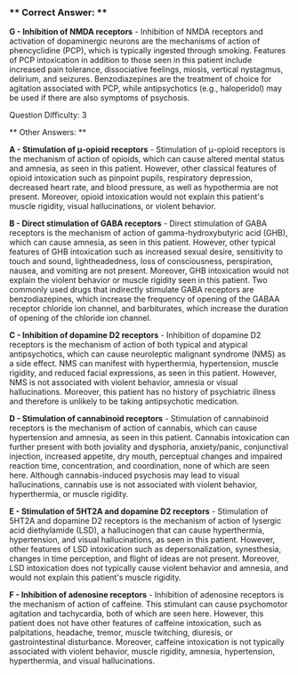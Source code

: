 ### ** Correct Answer: **

**G - Inhibition of NMDA receptors** - Inhibition of NMDA receptors and activation of dopaminergic neurons are the mechanisms of action of phencyclidine (PCP), which is typically ingested through smoking. Features of PCP intoxication in addition to those seen in this patient include increased pain tolerance, dissociative feelings, miosis, vertical nystagmus, delirium, and seizures. Benzodiazepines are the treatment of choice for agitation associated with PCP, while antipsychotics (e.g., haloperidol) may be used if there are also symptoms of psychosis.

Question Difficulty: 3

** Other Answers: **

**A - Stimulation of μ-opioid receptors** - Stimulation of μ-opioid receptors is the mechanism of action of opioids, which can cause altered mental status and amnesia, as seen in this patient. However, other classical features of opioid intoxication such as pinpoint pupils, respiratory depression, decreased heart rate, and blood pressure, as well as hypothermia are not present. Moreover, opioid intoxication would not explain this patient's muscle rigidity, visual hallucinations, or violent behavior.

**B - Direct stimulation of GABA receptors** - Direct stimulation of GABA receptors is the mechanism of action of gamma-hydroxybutyric acid (GHB), which can cause amnesia, as seen in this patient. However, other typical features of GHB intoxication such as increased sexual desire, sensitivity to touch and sound, lightheadedness, loss of consciousness, perspiration, nausea, and vomiting are not present. Moreover, GHB intoxication would not explain the violent behavior or muscle rigidity seen in this patient. Two commonly used drugs that indirectly stimulate GABA receptors are benzodiazepines, which increase the frequency of opening of the GABAA receptor chloride ion channel, and barbiturates, which increase the duration of opening of the chloride ion channel.

**C - Inhibition of dopamine D2 receptors** - Inhibition of dopamine D2 receptors is the mechanism of action of both typical and atypical antipsychotics, which can cause neuroleptic malignant syndrome (NMS) as a side effect. NMS can manifest with hyperthermia, hypertension, muscle rigidity, and reduced facial expressions, as seen in this patient. However, NMS is not associated with violent behavior, amnesia or visual hallucinations. Moreover, this patient has no history of psychiatric illness and therefore is unlikely to be taking antipsychotic medication.

**D - Stimulation of cannabinoid receptors** - Stimulation of cannabinoid receptors is the mechanism of action of cannabis, which can cause hypertension and amnesia, as seen in this patient. Cannabis intoxication can further present with both joviality and dysphoria, anxiety/panic, conjunctival injection, increased appetite, dry mouth, perceptual changes and impaired reaction time, concentration, and coordination, none of which are seen here. Although cannabis-induced psychosis may lead to visual hallucinations, cannabis use is not associated with violent behavior, hyperthermia, or muscle rigidity.

**E - Stimulation of 5HT2A and dopamine D2 receptors** - Stimulation of 5HT2A and dopamine D2 receptors is the mechanism of action of lysergic acid diethylamide (LSD), a hallucinogen that can cause hyperthermia, hypertension, and visual hallucinations, as seen in this patient. However, other features of LSD intoxication such as depersonalization, synesthesia, changes in time perception, and flight of ideas are not present. Moreover, LSD intoxication does not typically cause violent behavior and amnesia, and would not explain this patient's muscle rigidity.

**F - Inhibition of adenosine receptors** - Inhibition of adenosine receptors is the mechanism of action of caffeine. This stimulant can cause psychomotor agitation and tachycardia, both of which are seen here. However, this patient does not have other features of caffeine intoxication, such as palpitations, headache, tremor, muscle twitching, diuresis, or gastrointestinal disturbance. Moreover, caffeine intoxication is not typically associated with violent behavior, muscle rigidity, amnesia, hypertension, hyperthermia, and visual hallucinations.

